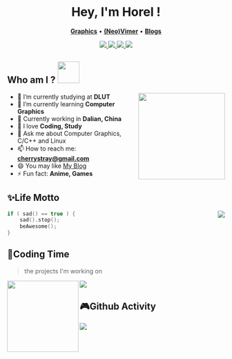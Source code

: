 <h1 align="center">
  Hey, I'm Horel !
</h1>

<p align="center">
    <b><a href="https://github.com/horel">Graphics</a></b>
    •
    <b><a href="https://github.com/neovim/neovim">(Neo)Vimer</a></b>
    •
    <b><a href="https://graficc.github.io/">Blogs</a></b>
</p>

<p align="center">
    <a href="https://www.cplusplus.com/"> <img src="https://img.shields.io/badge/-Cpp-blue?&style=for-the-badge&logo=cplusplus&logoColor=white"/> </a>
    <a href="https://www.lua.org/"> <img src="https://img.shields.io/badge/lua-2C2D72.svg?&style=for-the-badge&logo=lua&logoColor=white"/> </a>
    <a href="https://neovim.io/"> <img src="https://img.shields.io/badge/neovim-%2357A143.svg?&style=for-the-badge&logo=neovim&logoColor=white"/> </a>
    <a href="https://www.archlinux.org/"> <img src="https://img.shields.io/badge/arch-%231793d1.svg?&style=for-the-badge&logo=arch-linux&logoColor=white"/> </a>
</p>

## Who am I ? <img src="https://media.giphy.com/media/12oufCB0MyZ1Go/giphy.gif" width="50">
<img align="right" src="https://tva4.sinaimg.cn/large/008ieO5lly8h1itddxtf1j30e80e8gmp.jpg" width="200">

- 🔭 I’m currently studying at **DLUT**
- 🌱 I’m currently learning **Computer Graphics**
- 👯 Currently working in **Dalian, China**
- 🤔 I love **Coding, Study**
- 💬 Ask me about Computer Graphics, C/C++ and Linux
- 📫 How to reach me: **cherrystray@gmail.com**
- 😄 You may like [My Blog](https://graficc.github.io/)
- ⚡ Fun fact: **Anime, Games**

## ✨Life Motto
<img align="right" src="https://count.getloli.com/get/@:horel?theme=rule34">

```cpp
if ( sad() == true ) {
    sad().stop();
    beAwesome();
}
```

## 🌠Coding Time
> the projects I'm working on
<div>
    <img height="165" align="left" src="https://github-readme-stats.vercel.app/api?username=horel&theme=calm&show_icons=true" />
    <img src="https://github-readme-stats.vercel.app/api/top-langs/?username=horel&hide=html,css,Jupyter+Notebook,ruby,javascript&theme=calm&langs_count=6&layout=compact" />
</div>

## 🎮Github Activity
[![](https://activity-graph.herokuapp.com/graph?username=horel&theme=dracula)](https://github.com/ashutosh00710/github-readme-activity-graph)
